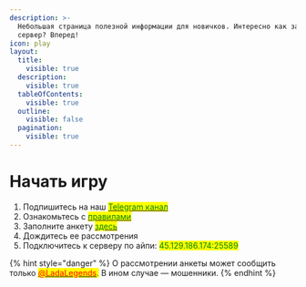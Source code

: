 ```yaml
---
description: >-
  Небольшая страница полезной информации для новичков. Интересно как зайти на
  сервер? Вперед!
icon: play
layout:
  title:
    visible: true
  description:
    visible: true
  tableOfContents:
    visible: true
  outline:
    visible: false
  pagination:
    visible: true
---
```


# Начать игру

1. Подпишитесь на наш [<mark style="color:green;">Telegram канал</mark>](https://t.me/vanillasuper_ru)
2. Ознакомьтесь с [<mark style="color:green;">правилами</mark>](https://ladalegends.gitbook.io/vanillasuper/main/rules)
3. Заполните анкету [<mark style="color:green;">здесь</mark>](https://ladalegends.github.io/VanillaSuper/form)
4. Дождитесь ее рассмотрения
5. Подключитесь к серверу по айпи: <mark style="color:green;">45.129.186.174:25589</mark>&#x20;

{% hint style="danger" %}
О рассмотрении анкеты может сообщить только [<mark style="color:red;">@LadaLegends</mark>](https://t.me/LadaLegends)<mark style="color:green;">.</mark> В ином случае — мошенники.
{% endhint %}
